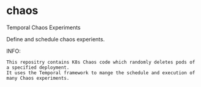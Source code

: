 # chaos
Temporal Chaos Experiments 


Define and schedule chaos experients. 


INFO: 

```
This repositry contains K8s Chaos code which randomly deletes pods of a specified deployment.
It uses the Temporal framework to mange the schedule and execution of many Chaos experiments.
```